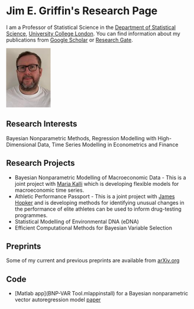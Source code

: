 # Jim E. Griffin's Research Page

I am a Professor of Statistical Science in the [Department of Statistical Science](https://www.ucl.ac.uk/statistics/), [University College London](https://www.ucl.ac.uk). You can find information about my publications from [Google Scholar](https://scholar.google.com/citations?hl=en&user=vPUFsJcAAAAJ) or [Research Gate](https://www.researchgate.net/profile/Jim_Griffin2). 

![Picture](Jim_picture_04_02_19_3.jpg)


## Research Interests
Bayesian Nonparametric Methods, Regression Modelling with High-Dimensional Data, Time Series Modelling in Econometrics and Finance

## Research Projects
- Bayesian Nonparametric Modelling of Macroeconomic Data - This is a joint project with [Maria Kalli](https://www.kent.ac.uk/mathematics-statistics-actuarial-science/people/1102/www.kent.ac.uk/mathematics-statistics-actuarial-science/people/1102/kalli-maria) which is developing flexible models for macroeconomic time series.
- Athletic Performance Passport - This is a joint project with [James Hopker](https://www.kent.ac.uk/sport-sciences/people/2184/www.kent.ac.uk/sport-sciences/people/2184/hopker-james) and is developing methods for identifying unusual changes in the performance of elite athletes can be used to inform drug-testing programmes.
- Statistical Modelling of Environmental DNA (eDNA)
- Efficient Computational Methods for Bayesian Variable Selection

## Preprints
Some of my current and previous preprints are available from [arXiv.org](https://arxiv.org/search/?searchtype=author&query=Griffin%2C+J+E)

## Code
- [Matlab app](BNP-VAR Tool.mlappinstall) for a Bayesian nonparametric vector autoregression model [paper](https://www.sciencedirect.com/science/article/pii/S0304407617302415)







